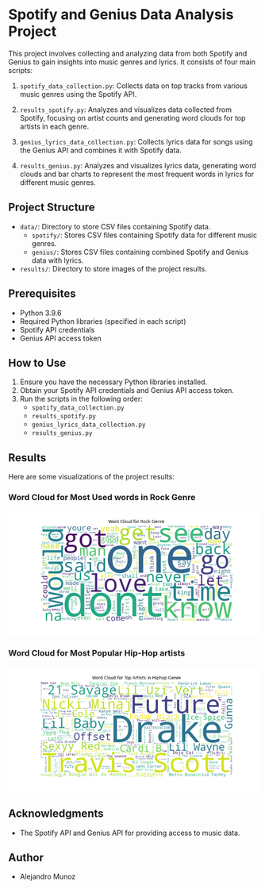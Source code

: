 # Spotify and Genius Data Analysis Project

This project involves collecting and analyzing data from both Spotify and Genius to gain insights into music genres and lyrics. It consists of four main scripts:

1. `spotify_data_collection.py`: Collects data on top tracks from various music genres using the Spotify API.

2. `results_spotify.py`: Analyzes and visualizes data collected from Spotify, focusing on artist counts and generating word clouds for top artists in each genre.

3. `genius_lyrics_data_collection.py`: Collects lyrics data for songs using the Genius API and combines it with Spotify data.

4. `results_genius.py`: Analyzes and visualizes lyrics data, generating word clouds and bar charts to represent the most frequent words in lyrics for different music genres.

## Project Structure

- `data/`: Directory to store CSV files containing Spotify data.
  - `spotify/`: Stores CSV files containing Spotify data for different music genres.
  - `genius/`: Stores CSV files containing combined Spotify and Genius data with lyrics.
- `results/`: Directory to store images of the project results.

## Prerequisites

- Python 3.9.6
- Required Python libraries (specified in each script)
- Spotify API credentials
- Genius API access token

## How to Use

1. Ensure you have the necessary Python libraries installed.
2. Obtain your Spotify API credentials and Genius API access token.
3. Run the scripts in the following order:
   - `spotify_data_collection.py`
   - `results_spotify.py`
   - `genius_lyrics_data_collection.py`
   - `results_genius.py`

## Results

Here are some visualizations of the project results:

### Word Cloud for Most Used words in Rock Genre
![Word Cloud for Most Used words in Rock Genre](results/most_used_words_in_rock_(A).png)

### Word Cloud for Most Popular Hip-Hop artists
![Word Cloud for Most Popular Hip-Hop artists](results/most_popular_artists_hiphop.png)

## Acknowledgments

- The Spotify API and Genius API for providing access to music data.

## Author

- Alejandro Munoz
